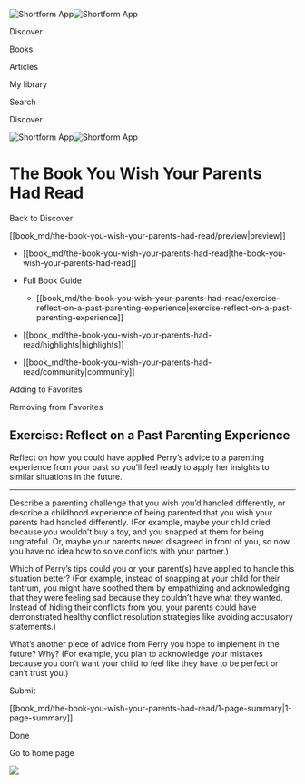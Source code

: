 ![Shortform App](/img/logo.36a2399e.svg)![Shortform App](/img/logo-dark.70c1b072.svg)

Discover

Books

Articles

My library

Search

Discover

![Shortform App](/img/logo.36a2399e.svg)![Shortform App](/img/logo-dark.70c1b072.svg)

# The Book You Wish Your Parents Had Read

Back to Discover

[[book_md/the-book-you-wish-your-parents-had-read/preview|preview]]

  * [[book_md/the-book-you-wish-your-parents-had-read|the-book-you-wish-your-parents-had-read]]
  * Full Book Guide

    * [[book_md/the-book-you-wish-your-parents-had-read/exercise-reflect-on-a-past-parenting-experience|exercise-reflect-on-a-past-parenting-experience]]
  * [[book_md/the-book-you-wish-your-parents-had-read/highlights|highlights]]
  * [[book_md/the-book-you-wish-your-parents-had-read/community|community]]



Adding to Favorites 

Removing from Favorites 

## Exercise: Reflect on a Past Parenting Experience

Reflect on how you could have applied Perry’s advice to a parenting experience from your past so you’ll feel ready to apply her insights to similar situations in the future.

* * *

Describe a parenting challenge that you wish you’d handled differently, or describe a childhood experience of being parented that you wish your parents had handled differently. (For example, maybe your child cried because you wouldn’t buy a toy, and you snapped at them for being ungrateful. Or, maybe your parents never disagreed in front of you, so now you have no idea how to solve conflicts with your partner.)

Which of Perry’s tips could you or your parent(s) have applied to handle this situation better? (For example, instead of snapping at your child for their tantrum, you might have soothed them by empathizing and acknowledging that they were feeling sad because they couldn’t have what they wanted. Instead of hiding their conflicts from you, your parents could have demonstrated healthy conflict resolution strategies like avoiding accusatory statements.)

What’s another piece of advice from Perry you hope to implement in the future? Why? (For example, you plan to acknowledge your mistakes because you don’t want your child to feel like they have to be perfect or can’t trust you.)

Submit 

[[book_md/the-book-you-wish-your-parents-had-read/1-page-summary|1-page-summary]]

Done

Go to home page 

![](https://bat.bing.com/action/0?ti=56018282&Ver=2&mid=423c6509-7b75-4205-bf9c-1d5cacad3ebe&sid=1711133063fa11eebdec89a8b8ae3bbc&vid=171147a063fa11eea7440fcfeb230d96&vids=0&msclkid=N&pi=0&lg=en-US&sw=800&sh=600&sc=24&nwd=1&tl=Shortform%20%7C%20The%20Book%20You%20Wish%20Your%20Parents%20Had%20Read&p=https%3A%2F%2Fwww.shortform.com%2Fapp%2Fbook%2Fthe-book-you-wish-your-parents-had-read%2Fexercise-reflect-on-a-past-parenting-experience&r=&lt=427&evt=pageLoad&sv=1&rn=376561)

